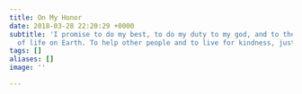```yaml
---
title: On My Honor
date: 2018-03-28 22:20:29 +0000
subtitle: 'I promise to do my best, to do my duty to my god, and to the preservation
  of life on Earth. To help other people and to live for kindness, justice, and equality. '
tags: []
aliases: []
image: ''

---
```

